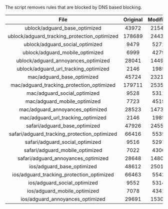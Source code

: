 The script removes rules that are blocked by DNS based blocking.


| File | Original | Modified |
|:----:|:-----:|:-----:|
| ublock/adguard_base_optimized | 43972 | 21540 |
| ublock/adguard_tracking_protection_optimized | 178689 | 24430 |
| ublock/adguard_social_optimized | 9479 | 5271 |
| ublock/adguard_mobile_optimized | 6999 | 4279 |
| ublock/adguard_annoyances_optimized | 28041 | 14498 |
| ublock/adguard_url_tracking_optimized | 2146 | 1985 |
| mac/adguard_base_optimized | 45724 | 23214 |
| mac/adguard_tracking_protection_optimized | 179711 | 25355 |
| mac/adguard_social_optimized | 9528 | 5311 |
| mac/adguard_mobile_optimized | 7723 | 4519 |
| mac/adguard_annoyances_optimized | 28523 | 14732 |
| mac/adguard_url_tracking_optimized | 2146 | 1985 |
| safari/adguard_base_optimized | 47926 | 24554 |
| safari/adguard_tracking_protection_optimized | 66416 | 5535 |
| safari/adguard_social_optimized | 9516 | 5297 |
| safari/adguard_mobile_optimized | 7022 | 4300 |
| safari/adguard_annoyances_optimized | 28648 | 14809 |
| ios/adguard_base_optimized | 48612 | 25012 |
| ios/adguard_tracking_protection_optimized | 66463 | 5542 |
| ios/adguard_social_optimized | 9552 | 5314 |
| ios/adguard_mobile_optimized | 7078 | 4341 |
| ios/adguard_annoyances_optimized | 29691 | 15309 |